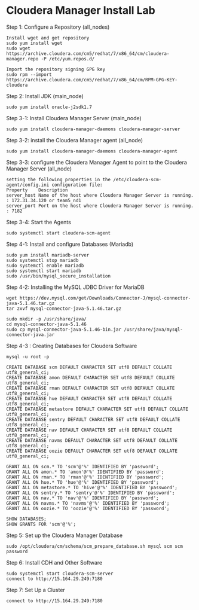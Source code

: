 # Cloudera Manager Install Lab

Step 1: Configure a Repository (all_nodes)
```
Install wget and get repository
sudo yum install wget
sudo wget https://archive.cloudera.com/cm5/redhat/7/x86_64/cm/cloudera-manager.repo -P /etc/yum.repos.d/
          
Import the repository signing GPG key
sudo rpm --import https://archive.cloudera.com/cm5/redhat/7/x86_64/cm/RPM-GPG-KEY-cloudera
```

Step 2: Install JDK  (main_node)
```
sudo yum install oracle-j2sdk1.7
```

Step 3-1: Install Cloudera Manager Server (main_node)
```
sudo yum install cloudera-manager-daemons cloudera-manager-server
```

Step 3-2: install the Cloudera Manager agent (all_node)
```
sudo yum install cloudera-manager-daemons cloudera-manager-agent
```

Step 3-3: configure the Cloudera Manager Agent to point to the Cloudera Manager Server (all_node)
```
setting the following properties in the /etc/cloudera-scm-agent/config.ini configuration file:
Property	Description
server_host	Name of the host where Cloudera Manager Server is running.  : 172.31.34.120 or team5_nd1
server_port	Port on the host where Cloudera Manager Server is running.  : 7182
```

Step 3-4: Start the Agents
```
sudo systemctl start cloudera-scm-agent
```

Step 4-1: Install and configure Databases (Mariadb)
```
sudo yum install mariadb-server
sudo systemctl stop mariadb
sudo systemctl enable mariadb
sudo systemctl start mariadb
sudo /usr/bin/mysql_secure_installation
```

Step 4-2: Installing the MySQL JDBC Driver for MariaDB
```
wget https://dev.mysql.com/get/Downloads/Connector-J/mysql-connector-java-5.1.46.tar.gz
tar zxvf mysql-connector-java-5.1.46.tar.gz

sudo mkdir -p /usr/share/java/
cd mysql-connector-java-5.1.46
sudo cp mysql-connector-java-5.1.46-bin.jar /usr/share/java/mysql-connector-java.jar
```

Step 4-3 : Creating Databases for Cloudera Software
```
mysql -u root -p

CREATE DATABASE scm DEFAULT CHARACTER SET utf8 DEFAULT COLLATE utf8_general_ci;
CREATE DATABASE amon DEFAULT CHARACTER SET utf8 DEFAULT COLLATE utf8_general_ci;
CREATE DATABASE rman DEFAULT CHARACTER SET utf8 DEFAULT COLLATE utf8_general_ci;
CREATE DATABASE hue DEFAULT CHARACTER SET utf8 DEFAULT COLLATE utf8_general_ci;
CREATE DATABASE metastore DEFAULT CHARACTER SET utf8 DEFAULT COLLATE utf8_general_ci;
CREATE DATABASE sentry DEFAULT CHARACTER SET utf8 DEFAULT COLLATE utf8_general_ci;
CREATE DATABASE nav DEFAULT CHARACTER SET utf8 DEFAULT COLLATE utf8_general_ci;
CREATE DATABASE navms DEFAULT CHARACTER SET utf8 DEFAULT COLLATE utf8_general_ci;
CREATE DATABASE oozie DEFAULT CHARACTER SET utf8 DEFAULT COLLATE utf8_general_ci;

GRANT ALL ON scm.* TO 'scm'@'%' IDENTIFIED BY 'password';
GRANT ALL ON amon.* TO 'amon'@'%' IDENTIFIED BY 'password';
GRANT ALL ON rman.* TO 'rman'@'%' IDENTIFIED BY 'password';
GRANT ALL ON hue.* TO 'hue'@'%' IDENTIFIED BY 'password';
GRANT ALL ON metastore.* TO 'hive'@'%' IDENTIFIED BY 'password';
GRANT ALL ON sentry.* TO 'sentry'@'%' IDENTIFIED BY 'password';
GRANT ALL ON nav.* TO 'nav'@'%' IDENTIFIED BY 'password';
GRANT ALL ON navms.* TO 'navms'@'%' IDENTIFIED BY 'password';
GRANT ALL ON oozie.* TO 'oozie'@'%' IDENTIFIED BY 'password';

SHOW DATABASES;
SHOW GRANTS FOR 'scm'@'%';

```

Step 5: Set up the Cloudera Manager Database
```
sudo /opt/cloudera/cm/schema/scm_prepare_database.sh mysql scm scm password
```

Step 6: Install CDH and Other Software
```
sudo systemctl start cloudera-scm-server
connect to http://15.164.29.249:7180
```

Step 7: Set Up a Cluster
```
connect to http://15.164.29.249:7180
```
